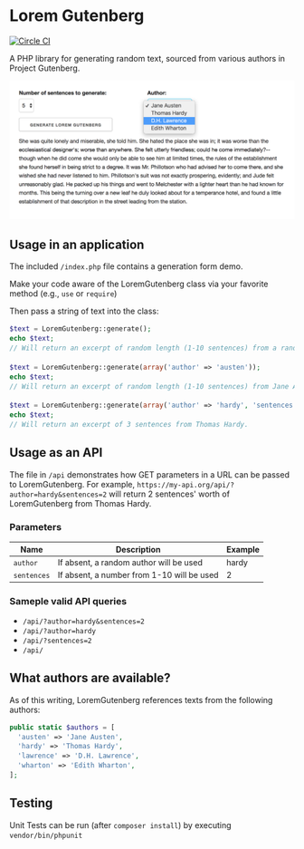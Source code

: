 # Lorem Gutenberg

[![Circle CI](https://circleci.com/gh/writecrow/lorem_gutenberg.svg?style=shield)](https://circleci.com/gh/writecrow/lorem_gutenberg)

A PHP library for generating random text, sourced from various authors in
Project Gutenberg.

![Screenshot of Text Generation](https://raw.githubusercontent.com/writecrow/lorem_gutenberg/master/screenshot.png)

## Usage in an application
The included `/index.php` file contains a generation form demo.

Make your code aware of the LoremGutenberg class via your favorite method (e.g.,
`use` or `require`)

Then pass a string of text into the class:
```php
$text = LoremGutenberg::generate();
echo $text;
// Will return an excerpt of random length (1-10 sentences) from a random author.

$text = LoremGutenberg::generate(array('author' => 'austen'));
echo $text;
// Will return an excerpt of random length (1-10 sentences) from Jane Austen.

$text = LoremGutenberg::generate(array('author' => 'hardy', 'sentences' => 3));
echo $text;
// Will return an excerpt of 3 sentences from Thomas Hardy.
```

## Usage as an API
The file in `/api` demonstrates how GET parameters in a URL can be passed to LoremGutenberg. For example, `https://my-api.org/api/?author=hardy&sentences=2` will return 2 sentences' worth of LoremGutenberg from Thomas Hardy.

### Parameters
| Name  | Description | Example |
| ------------- | ------------- | ------------- |
| `author`  | If absent, a random author will be used | hardy |
| `sentences`  | If absent, a number from 1-10 will be used | 2 |

### Sameple valid API queries
- `/api/?author=hardy&sentences=2`
- `/api/?author=hardy`
- `/api/?sentences=2`
- `/api/`

## What authors are available?
As of this writing, LoremGutenberg references texts from the following authors:
```php
public static $authors = [
  'austen' => 'Jane Austen',
  'hardy' => 'Thomas Hardy',
  'lawrence' => 'D.H. Lawrence',
  'wharton' => 'Edith Wharton',
];
```

## Testing
Unit Tests can be run (after ```composer install```) by executing ```vendor/bin/phpunit```
